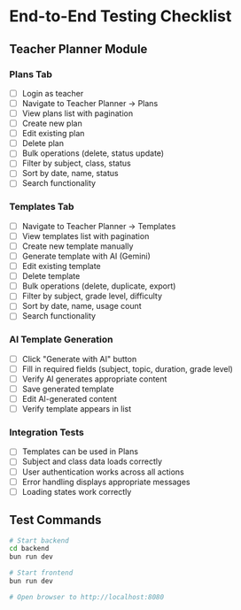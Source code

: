 # End-to-End Testing Checklist

## Teacher Planner Module

### Plans Tab
- [ ] Login as teacher
- [ ] Navigate to Teacher Planner → Plans
- [ ] View plans list with pagination
- [ ] Create new plan
- [ ] Edit existing plan
- [ ] Delete plan
- [ ] Bulk operations (delete, status update)
- [ ] Filter by subject, class, status
- [ ] Sort by date, name, status
- [ ] Search functionality

### Templates Tab
- [ ] Navigate to Teacher Planner → Templates
- [ ] View templates list with pagination
- [ ] Create new template manually
- [ ] Generate template with AI (Gemini)
- [ ] Edit existing template
- [ ] Delete template
- [ ] Bulk operations (delete, duplicate, export)
- [ ] Filter by subject, grade level, difficulty
- [ ] Sort by date, name, usage count
- [ ] Search functionality

### AI Template Generation
- [ ] Click "Generate with AI" button
- [ ] Fill in required fields (subject, topic, duration, grade level)
- [ ] Verify AI generates appropriate content
- [ ] Save generated template
- [ ] Edit AI-generated content
- [ ] Verify template appears in list

### Integration Tests
- [ ] Templates can be used in Plans
- [ ] Subject and class data loads correctly
- [ ] User authentication works across all actions
- [ ] Error handling displays appropriate messages
- [ ] Loading states work correctly

## Test Commands
```bash
# Start backend
cd backend
bun run dev

# Start frontend
bun run dev

# Open browser to http://localhost:8080
```
